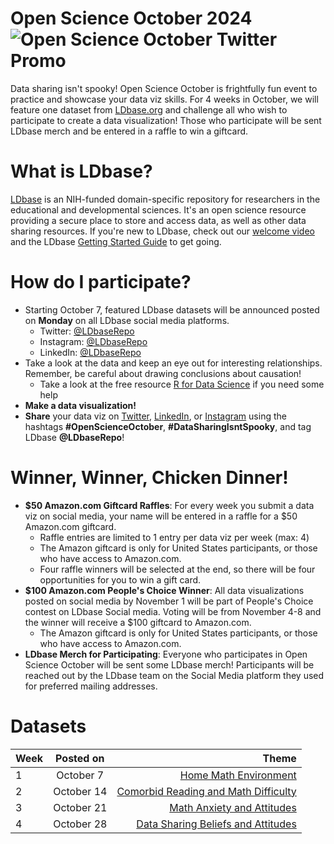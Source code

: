 
# Open Science October 2024![Open Science October Twitter Promo](https://github.com/user-attachments/assets/e379c7e8-6085-4dfb-b263-c6978643cb29)

Data sharing isn't spooky! Open Science October is frightfully fun event to practice and showcase your data viz skills. For 4 weeks in October, we will feature one dataset from [LDbase.org](LDbase.org) and challenge all who wish to participate to create a data visualization! Those who participate will be sent LDbase merch and be entered in a raffle to win a giftcard.
# What is LDbase?
[LDbase](ldbase.org) is an NIH-funded domain-specific repository for researchers in the educational and developmental sciences. It's an open science resource providing a secure place to store and access data, as well as other data sharing resources. If you're new to LDbase, check out our [welcome video](https://www.youtube.com/watch?v=Z2RpHha5tYY) and the LDbase [Getting Started Guide](https://www.ldbase.org/data-sharing-resources/guides/getting-started) to get going.
# How do I participate?
- Starting October 7, featured LDbase datasets will be announced posted on **Monday** on all LDbase social media platforms.
   - Twitter: [@LDbaseRepo](https://twitter.com/ldbaseRepo)
   - Instagram: [@LDbaseRepo](https://www.instagram.com/ldbaserepo/)
   - LinkedIn: [@LDbaseRepo](https://www.linkedin.com/company/ldbase/?viewAsMember=true)
-  Take a look at the data and keep an eye out for interesting relationships. Remember, be careful about drawing conclusions about causation!
   -  Take a look at the free resource [R for Data Science](https://r4ds.hadley.nz/) if you need some help
- **Make a data visualization!**
- **Share** your data viz on [Twitter](https://twitter.com/LDbaseRepo), [LinkedIn](https://www.linkedin.com/company/ldbaserepo/?viewAsMember=true), or [Instagram](https://www.instagram.com/ldbaserepo/) using the hashtags **#OpenScienceOctober**, **#DataSharingIsntSpooky**, and tag LDbase **@LDbaseRepo**!

# Winner, Winner, Chicken Dinner!
- **$50 Amazon.com Giftcard Raffles**: For every week you submit a data viz on social media, your name will be entered in a raffle for a $50 Amazon.com giftcard. 
    - Raffle entries are limited to 1 entry per data viz per week (max: 4)
    - The Amazon giftcard is only for United States participants, or those who have access to Amazon.com.
    - Four raffle winners will be selected at the end, so there will be four opportunities for you to win a gift card.
- **$100 Amazon.com People's Choice Winner**: All data visualizations posted on social media by November 1 will be part of People's Choice contest on LDbase Social media. Voting will be from November 4-8 and the winner will receive a $100 giftcard to Amazon.com.
    - The Amazon giftcard is only for United States participants, or those who have access to Amazon.com.
- **LDbase Merch for Participating**: Everyone who participates in Open Science October will be sent some LDbase merch! Participants will be reached out by the LDbase team on the Social Media platform they used for preferred mailing addresses.
# Datasets
| Week          | Posted on     | Theme                   |
| ------------- |:-------------:| -----------------------:|
| 1             | October 7     |  [Home Math Environment](Week%201/README.md)|
| 2             | October 14     |  [Comorbid Reading and Math Difficulty](Week%202/README.md) |
| 3             | October 21     |  [Math Anxiety and Attitudes](Week%203/README.md) |
| 4             | October 28     |  [Data Sharing Beliefs and Attitudes](Week%204/README.md) |
